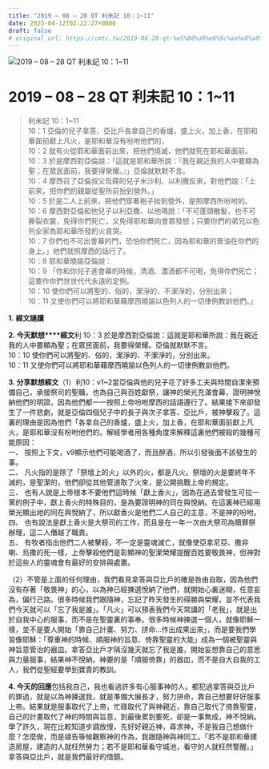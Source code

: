 ```yaml
---
title: "2019 – 08 – 28 QT 利未記 10：1~11"
date: 2025-04-12T02:22:27+0800
draft: false
# original_url: https://cmtc.tw/2019-08-28-qt-%e5%88%a9%e6%9c%aa%e8%a8%98-10%ef%bc%9a111
---
```


![2019 – 08 – 28 QT 利未記 10：1~11](/images/qt.jpg   "2019 – 08 – 28 QT 利未記 10：1~11")

# 2019 – 08 – 28 QT 利未記 10：1~11

> 利未記 10：1~11  
> 10：1 亞倫的兒子拿答、亞比戶各拿自己的香爐，盛上火，加上香，在耶和華面前獻上凡火，是耶和華沒有吩咐他們的，  
> 10：2 就有火從耶和華面前出來，把他們燒滅，他們就死在耶和華面前。  
> 10：3 於是摩西對亞倫說：「這就是耶和華所說：『我在親近我的人中要顯為聖；在眾民面前，我要得榮耀。』」亞倫就默默不言。  
> 10：4 摩西召了亞倫叔父烏薛的兒子米沙利、以利撒反來，對他們說：「上前來，把你們的親屬從聖所前抬到營外。」  
> 10：5 於是二人上前來，把他們穿著袍子抬到營外，是照摩西所吩咐的。  
> 10：6 摩西對亞倫和他兒子以利亞撒、以他瑪說：「不可蓬頭散髮，也不可撕裂衣裳，免得你們死亡，又免得耶和華向會眾發怒；只要你們的弟兄以色列全家為耶和華所發的火哀哭。  
> 10：7 你們也不可出會幕的門，恐怕你們死亡，因為耶和華的膏油在你們的身上。」他們就照摩西的話行了。  
> 10：8 耶和華曉諭亞倫說：  
> 10：9 「你和你兒子進會幕的時候，清酒、濃酒都不可喝，免得你們死亡；這要作你們世世代代永遠的定例。  
> 10：10 使你們可以將聖的、俗的，潔淨的、不潔淨的，分別出來；  
> 10：11 又使你們可以將耶和華藉摩西曉諭以色列人的一切律例教訓他們。」

**1.** **經文誦讀**

**2. 今天默想****經文**利 10：3 於是摩西對亞倫說：這就是耶和華所說：我在親近我的人中要顯為聖；在眾民面前，我要得榮耀。亞倫就默默不言。  
10：10 使你們可以將聖的、俗的，潔淨的、不潔淨的，分別出來。  
10：11 又使你們可以將耶和華藉摩西曉諭以色列人的一切律例教訓他們。

**3. 分享默想經文**（1）利10：v1~2當亞倫與他的兒子花了好多工夫與時間自潔來預備自己，承接祭司的聖職，也為自己與百姓獻祭，讓神的榮光充滿會幕，證明神悅納他們的明證，因為他們都一一按照上帝吩咐摩西的話語遵行了。結果接下來卻發生了一件悲劇，就是亞倫四個兒子中的長子與次子拿答、亞比戶，被神擊殺了。這裏的理由是因為他們「各拿自己的香爐，盛上火，加上香，在耶和華面前獻上凡火，是耶和華沒有吩咐他們的。解經學者用各種角度來解釋這裏他們被殺的幾種可能原因：  
一、 按照上下文，v9顯示他們可能喝酒了，而且醉酒，所以引發後面不該發生的事。  
二、 凡火指的是除了「祭壇上的火」以外的火，都是凡火。祭壇的火是要終年不滅的，是聖潔的，他們卻從其他管道取了火來，是公開挑戰上帝的規定。  
三、 也有人說是上帝根本不要他們這時候「獻上香火」，因為在過去曾發生可拉一黨的例子中，獻上香火的特殊目的，是為要證明神的同在與悅納。在這裏神已經用榮光顯出祂的同在與悅納了，所以獻香火是他們二人自己的主意，不是神的吩咐。  
四、 也有說法是獻上香火是大祭司的工作，而且是在一年一次由大祭司為贖罪祭辦理，這二人僭越了職責。  
五、 有牧者指出他們二人被擊殺，不一定是靈魂滅亡，就像使亞拿尼亞、撒非喇、烏撒的死一樣，上帝擊殺他們是彰顯神的聖潔榮耀提醒百姓要敬畏神，但神對於這些人的靈魂會有最好的安排與處置。

（2）不管是上面的任何理由，我們看見拿答與亞比戶的確是咎由自取，因為他們沒有存著「敬畏神」的心，以為神已經揀選悅納了他們，就開始心裏迷糊，任意妄為，偏行己路。很多時候我們跟隨神，忘記了昨天發生的得勝與榮耀，並不代表我們今天就可以「忘了我是誰」。「凡火」可以預表我們今天常講的「老我」，就是出於自我中心的服事，而不是在聖靈裏的事奉。很多時候神揀選一個人，就像耶穌一樣，並不是要人開始「靠自己計畫、努力、拼命…作出成果出來」，而是要我們學習像耶穌：「尊重神的時候、順服神的旨意、倚靠聖靈的大能」成為一個被聖靈與神旨意管治的器皿。拿答亞比戶才隔沒幾天就忘了我是誰，開始妄想靠自己的意思與力量服事，結果神不悅納。神要的是「順服倚靠」的器皿，而不是自大自我的工人，我們從聖經要學到寶貴的教訓。

**4. 今天的回應**包括我自己，我也看過許多有心服事神的人，都犯過拿答與亞比戶的罪過，就是以為神揀選我，就是準備大展長才，努力拼命，靠自己想要好好服事上帝。結果就是服事取代了上帝，忙碌取代了與神親近，靠自己取代了倚靠聖靈，自己的計畫取代了神的時間與旨意，到最後累到要死，卻是一事無成，神不悅納。學了許久，現在比較知道步調放慢，先好好親近神，尋求神，不是我自己想做什麼？怎麼做，而是禱告等候觀察神的作為，我跟隨神與神同工。「若不是耶和華建造房屋，建造的人就枉然勞力；若不是耶和華看守城池，看守的人就枉然警醒。」拿答與亞比戶，就是我們最好的借鏡。